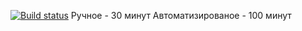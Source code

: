 [![Build status](https://ci.appveyor.com/api/projects/status/319fbap0k4d70scr?svg=true)](https://ci.appveyor.com/project/Cryofbb/netology-selenide-task-5-2-3-2)
Ручное - 30 минут
Автоматизированое - 100 минут